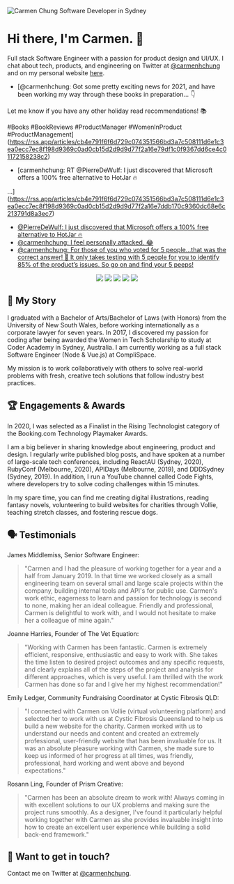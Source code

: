 ![Carmen Chung Software Developer in Sydney](https://github.com/carmenhchung/carmenhchung/blob/main/carmen-chung-header.jpeg?raw=true)

# Hi there, I'm Carmen. 👋

Full stack Software Engineer with a passion for product design and UI/UX. I chat about tech, products, and engineering on Twitter at [@carmenhchung](https://twitter.com/carmenhchung) and on my personal website [here](https://www.carmenhchung.com).
<!-- TWITTER:START -->
- [@carmenhchung: Got some pretty exciting news for 2021, and have been working my way through these books in preparation... 👇

Let me know if you have any other holiday read recommendations! 📚

#Books #BookReviews #ProductManager #WomenInProduct #ProductManagement](https://rss.app/articles/cb4e791f6f6d729c074351566bd3a7c508111d6e1c3ea0ecc7ec8f198d9369c0ad0cb15d2d9d9d77f2a16e79df1c0f9367dd6ce4c01172158238c2)
- [carmenhchung: RT @PierreDeWulf: I just discovered that Microsoft offers a 100% free alternative to HotJar 🔥

 …](https://rss.app/articles/cb4e791f6f6d729c074351566bd3a7c508111d6e1c3ea0ecc7ec8f198d9369c0ad0cb15d2d9d9d77f2a16e7ddb170c9360dc68e6c213791d8a3ec7)
- [@PierreDeWulf: I just discovered that Microsoft offers a 100% free alternative to HotJar 🔥](https://rss.app/articles/cb4e791f6f6d729c074351566bd3a7c508111d6e2f36b7f3d0e7a31fb2936bc1ad0cb15d2d9d9d77f2a16974d71c0e9361dd6ee9c0137c118f33cc)
- [@carmenhchung: I feel personally attacked. 😂](https://rss.app/articles/cb4e791f6f6d729c074351566bd3a7c508111d6e1c3ea0ecc7ec8f198d9369c0ad0cb15d2d9d9d77f2a16974d8150c9666dd6de8c6117b118b39c3)
- [@carmenhchung: For those of you who voted for 5 people...that was the correct answer! 🥳 It only takes testing with 5 people for you to identify 85% of the product’s issues. So go on and find your 5 peeps!](https://rss.app/articles/cb4e791f6f6d729c074351566bd3a7c508111d6e1c3ea0ecc7ec8f198d9369c0ad0cb15d2d9d9d77f2a1697ade1c0b9560d16de7c0157b128f38c6)
<!-- TWITTER:END -->

<p align="center"><a href="https://twitter.com/carmenhchung"><img src="https://img.shields.io/badge/Twitter-1DA1F2?style=for-the-badge&logo=twitter&logoColor=white" /></a>
  <a href="https://www.linkedin.com/in/carmenchung/"><img src="https://img.shields.io/badge/LinkedIn-0077B5?style=for-the-badge&logo=linkedin&logoColor=white" /></a>
  <a href="https://dev.to/carmenhchung"><img src="https://img.shields.io/badge/dev.to-0A0A0A?style=for-the-badge&logo=dev.to&logoColor=white" /></a>
  <a href="https://carmenhchung.medium.com/"><img src="https://img.shields.io/badge/Medium-12100E?style=for-the-badge&logo=medium&logoColor=white" /></a>
  <a href="https://www.youtube.com/c/CodeFightsChannel"><img src="https://img.shields.io/badge/YouTube-FF0000?style=for-the-badge&logo=youtube&logoColor=white" /></a>
</p>

## 📖 My Story

I graduated with a Bachelor of Arts/Bachelor of Laws (with Honors) from the University of New South Wales, before working internationally as a corporate lawyer for seven years. In 2017, I discovered my passion for coding after being awarded the Women in Tech Scholarship to study at Coder Academy in Sydney, Australia. I am currently working as a full stack Software Engineer (Node & Vue.js) at CompliSpace.

My mission is to work collaboratively with others to solve real-world problems with fresh, creative tech solutions that follow industry best practices.

## 🏆 Engagements & Awards

In 2020, I was selected as a Finalist in the Rising Technologist category of the Booking.com Technology Playmaker Awards.

I am a big believer in sharing knowledge about engineering, product and design. I regularly write published blog posts, and have spoken at a number of large-scale tech conferences, including ReactAU (Sydney, 2020), RubyConf (Melbourne, 2020), APIDays (Melbourne, 2019), and DDDSydney (Sydney, 2019). In addition, I run a YouTube channel called Code Fights, where developers try to solve coding challenges within 15 minutes.

In my spare time, you can find me creating digital illustrations, reading fantasy novels, volunteering to build websites for charities through Vollie, teaching stretch classes, and fostering rescue dogs.

## 🗣 Testimonials

James Middlemiss, Senior Software Engineer:
> "Carmen and I had the pleasure of working together for a year and a half from January 2019. In that time we worked closely as a small engineering team on several small and large scale projects within the company, building internal tools and API's for public use. Carmen's work ethic, eagerness to learn and passion for technology is second to none, making her an ideal colleague. Friendly and professional, Carmen is delightful to work with, and I would not hesitate to make her a colleague of mine again." 

Joanne Harries, Founder of The Vet Equation:
> "Working with Carmen has been fantastic. Carmen is extremely efficient, responsive, enthusiastic and easy to work with. She takes the time listen to desired project outcomes and any specific requests, and clearly explains all of the steps of the project and analysis for different approaches, which is very useful. I am thrilled with the work Carmen has done so far and I give her my highest recommendation!"

Emily Ledger, Community Fundraising Coordinator at Cystic Fibrosis QLD:
> "I connected with Carmen on Vollie (virtual volunteering platform) and selected her to work with us at Cystic Fibrosis Queensland to help us build a new website for the charity. Carmen worked with us to understand our needs and content and created an extremely professional, user-friendly website that has been invaluable for us. It was an absolute pleasure working with Carmen, she made sure to keep us informed of her progress at all times, was friendly, professional, hard working and went above and beyond expectations."

Rosann Ling, Founder of Prism Creative:
> "Carmen has been an absolute dream to work with! Always coming in with excellent solutions to our UX problems and making sure the project runs smoothly. As a designer, I've found it particularly helpful working together with Carmen as she provides invaluable insight into how to create an excellent user experience while building a solid back-end framework."

## 🙌 Want to get in touch?

Contact me on Twitter at [@carmenhchung](https://twitter.com/carmenhchung).
